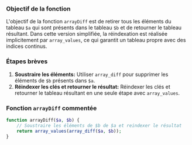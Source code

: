 ### Objectif de la fonction

L'objectif de la fonction `arrayDiff` est de retirer tous les éléments du tableau `$a` qui sont présents dans le tableau `$b` et de retourner le tableau résultant. Dans cette version simplifiée, la réindexation est réalisée implicitement par `array_values`, ce qui garantit un tableau propre avec des indices continus.

### Étapes brèves

1. **Soustraire les éléments:** Utiliser `array_diff` pour supprimer les éléments de `$b` présents dans `$a`.
2. **Réindexer les clés et retourner le résultat:** Réindexer les clés et retourner le tableau résultant en une seule étape avec `array_values`.

### Fonction `arrayDiff` commentée

```php
function arrayDiff($a, $b) {
    // Soustraire les éléments de $b de $a et reindexer le résultat 
    return array_values(array_diff($a, $b));
}
